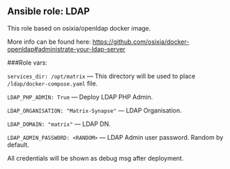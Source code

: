 
## Ansible role: LDAP

This role based on osixia/openldap docker image.

More info can be found here: https://github.com/osixia/docker-openldap#administrate-your-ldap-server

###Role vars:

`services_dir: /opt/matrix` — This directory will be used to place `/ldap/docker-compose.yaml` file.

`LDAP_PHP_ADMIN: True` — Deploy LDAP PHP Admin.

`LDAP_ORGANISATION: "Matrix-Synapse"` — LDAP Organisation.

`LDAP_DOMAIN: "matrix"` — LDAP DN.

`LDAP_ADMIN_PASSWORD: <RANDOM>` — LDAP Admin user password. Random by default.

All credentials will be shown as debug msg after deployment.
